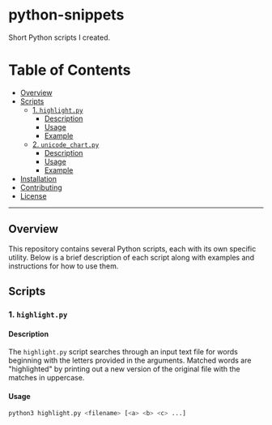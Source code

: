 # python-snippets
Short Python scripts I created.


# Table of Contents

- [Overview](#overview)
- [Scripts](#scripts)
  - [1. `highlight.py`](#1-highlightpy)
    - [Description](#description)
    - [Usage](#usage)
    - [Example](#example)
  - [2. `unicode_chart.py`](#2-unicode_chartpy)
    - [Description](#description-1)
    - [Usage](#usage-1)
    - [Example](#example-1)
- [Installation](#installation)
- [Contributing](#contributing)
- [License](#license)

---

## Overview

This repository contains several Python scripts, each with its own specific utility. Below is a brief description of each script along with examples and instructions for how to use them.

## Scripts

### 1. `highlight.py`

#### Description

The `highlight.py` script searches through an input text file for words beginning with the letters provided in the arguments. Matched words are "highlighted" by printing out a new version of the original file with the matches in uppercase.

#### Usage

```bash
python3 highlight.py <filename> [<a> <b> <c> ...]
